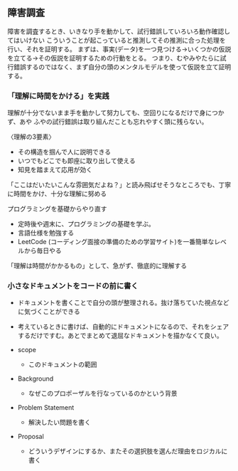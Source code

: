 ## 障害調査
障害を調査するとき、いきなり手を動かして、試行錯誤していろいろ動作確認してはいけない
こういうことが起こっていると推測してその推測に合った処理を行い、それを証明する。
まずは、事実(データ)を一つ見つける→いくつかの仮説を立てる→その仮説を証明するための行動をとる。
つまり、むやみやたらに試行錯誤するのではなく、まず自分の頭のメンタルモデルを使って仮説を立て証明する。

### 「理解に時間をかける」を実践
理解が十分でないまま手を動かして努力しても、空回りになるだけで身につかず、あや
ふやの試行錯誤は取り組んだことも忘れやすく頭に残らない。

〈理解の3要素〉
- その構造を掴んで人に説明できる
- いつでもどこでも即座に取り出して使える
- 知見を踏まえて応用が効く

「ここはだいたいこんな雰囲気だよね？」と読み飛ばせそうなところでも、丁寧に時間をかけ、十分な理解に努める

プログラミングを基礎からやり直す
- 定時後や週末に、プログラミングの基礎を学ぶ。
- 言語仕様を勉強する
- LeetCode (コーディング面接の準備のための学習サイト)を一番簡単なレベルから毎日やる

「理解は時間がかかるもの」として、急がず、徹底的に理解する

### 小さなドキュメントをコードの前に書く
- ドキュメントを書くことで自分の頭が整理される。抜け落ちていた視点などに気づくことができる
- 考えているときに書けば、自動的にドキュメントになるので、それをシェアするだけですむ。あとでまとめて退屈なドキュメントを描かなくて良い。

- scope
  - このドキュメントの範囲
- Background
  - なぜこのプロポーザルを行なっているのかという背景
- Problem Statement
  - 解決したい問題を書く
- Proposal
  - どういうデザインにするか、またその選択肢を選んだ理由をロジカルに書く
